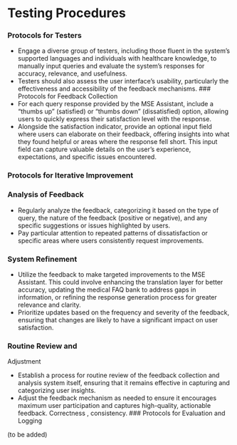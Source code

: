 # Testing Procedures

### Protocols for Testers

- Engage a diverse group of testers, including those fluent in the system’s supported languages and individuals with healthcare knowledge,
to manually input queries and evaluate the system’s responses for accuracy, relevance, and usefulness.
- Testers should also assess the user interface’s usability, particularly the effectiveness and accessibility of the feedback
mechanisms. ### Protocols for Feedback Collection
- For each query response provided by the MSE Assistant, include a “thumbs up” (satisfied) or “thumbs down” (dissatisfied) option, allowing
users to quickly express their satisfaction level with the
response.
- Alongside the satisfaction indicator, provide an optional input field where users can elaborate on their feedback, offering insights
into what they found helpful or areas where the response fell short. This input field can capture valuable details on the user’s experience,
expectations, and specific issues encountered.

### Protocols for Iterative Improvement

### Analysis of Feedback

- Regularly analyze the feedback, categorizing it based on the type of query, the nature of the feedback (positive or negative), and any
specific suggestions or issues highlighted by users.
- Pay particular attention to repeated patterns of dissatisfaction or specific areas where users consistently request improvements.

### System Refinement

- Utilize the feedback to make targeted improvements to the MSE Assistant. This could involve enhancing the translation layer for better
accuracy, updating the medical FAQ bank to address gaps in information, or refining the response generation process for greater relevance and
clarity.
- Prioritize updates based on the frequency and severity of the feedback, ensuring that changes are likely to have a significant impact
on user satisfaction.

### Routine Review and
Adjustment

- Establish a process for routine review of the feedback collection and analysis system itself, ensuring that it remains effective in
capturing and categorizing user insights.
- Adjust the feedback mechanism as needed to ensure it encourages maximum user participation and captures high-quality, actionable
feedback. Correctness , consistency. ### Protocols for Evaluation and Logging

(to be added)